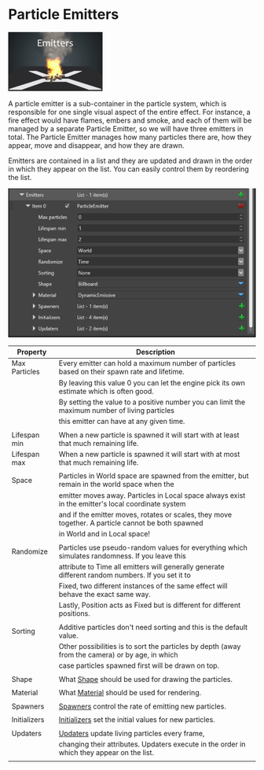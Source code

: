 # Particle Emitters

![images/particles-reference-emitters-0.png](images/particles-reference-emitters-0.png) 

A particle emitter is a sub-container in the particle system, which is responsible for one single visual aspect of the entire effect. For instance, a fire effect would have flames, embers and smoke, and each of them will be managed by a separate Particle Emitter, so we will have three emitters in total. The Particle Emitter manages how many particles there are, how they appear, move and disappear, and how they are drawn.

Emitters are contained in a list and they are updated and drawn in the order in which they appear on the list. You can easily control them by reordering the list.

![images/particles-reference-emitters-1.png](images/particles-reference-emitters-1.png) 

| Property         | Description                                                                                            |
|------------------|--------------------------------------------------------------------------------------------------------|
| Max Particles    | Every emitter can hold a maximum number of particles based on their spawn rate and lifetime.           |
|                  | By leaving this value 0 you can let the engine pick its own estimate which is often good.              |
|                  | By setting the value to a positive number you can limit the maximum number of living particles         |
|                  | this emitter can have at any given time.                                                               |
|                  |                                                                                                        |
| Lifespan min     | When a new particle is spawned it will start with at least that much remaining life.                   |
| Lifespan max     | When a new particle is spawned it will start with at most that much remaining life.                    |
|                  |                                                                                                        |
| Space            | Particles in World space are spawned from the emitter, but remain in the world space when the          |
|                  | emitter moves away. Particles in Local space always exist in the emitter's local coordinate system     |
|                  | and if the emitter moves, rotates or scales, they move together. A particle cannot be both spawned     |
|                  | in World and in Local space!                                                                           |
|                  |                                                                                                        |
| Randomize        | Particles use pseudo-random values for everything which simulates randomness. If you leave this        |
|                  | attribute to Time all emitters will generally generate different random numbers. If you set it to      |
|                  | Fixed, two different instances of the same effect will behave the exact same way.                      |
|                  | Lastly, Position acts as Fixed but is different for different positions.                               |
|                  |                                                                                                        |
| Sorting          | Additive particles don't need sorting and this is the default value.                                   |
|                  | Other possibilities is to sort the particles by depth (away from the camera) or by age, in which       |
|                  | case particles spawned first will be drawn on top.                                                     |
|                  |                                                                                                        |
| Shape            | What [Shape](../particles-reference-shapebuilders/index.md) should be used for drawing the particles.  |
|                  |                                                                                                        |
| Material         | What [Material](../particles-reference-materials/index.md) should be used for rendering.               |
|                  |                                                                                                        |
| Spawners         | [Spawners](../particles-reference-spawners/index.md) control the rate of emitting new particles.       |
|                  |                                                                                                        |
| Initializers     | [Initializers](../particles-reference-initializers/index.md) set the initial values for new particles. |
|                  |                                                                                                        |
| Updaters         | [Updaters](../particles-reference-updaters/index.md) update living particles every frame,              |
|                  | changing their attributes. Updaters execute in the order in which they appear on the list.             |
|                  |                                                                                                        |


